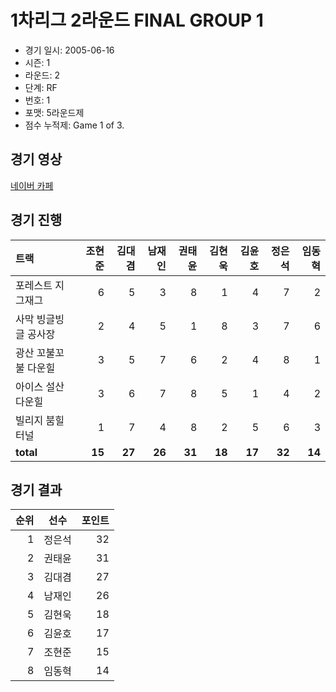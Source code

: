 # 1차리그 2라운드 FINAL GROUP 1

- 경기 일시: 2005-06-16
- 시즌: 1
- 라운드: 2
- 단계: RF
- 번호: 1
- 포맷: 5라운드제
- 점수 누적제: Game 1 of 3.





## 경기 영상
[네이버 카페](https://cafe.naver.com/leaguekart/31)

## 경기 진행

| 트랙 | 조현준 | 김대겸 | 남재인 | 권태윤 | 김현욱 | 김윤호 | 정은석 | 임동혁 |
|:---|---:|---:|---:|---:|---:|---:|---:|---:|
| 포레스트 지그재그 | 6 | 5 | 3 | 8 | 1 | 4 | 7 | 2 |
| 사막 빙글빙글 공사장 | 2 | 4 | 5 | 1 | 8 | 3 | 7 | 6 |
| 광산 꼬불꼬불 다운힐 | 3 | 5 | 7 | 6 | 2 | 4 | 8 | 1 |
| 아이스 설산 다운힐 | 3 | 6 | 7 | 8 | 5 | 1 | 4 | 2 |
| 빌리지 붐힐터널 | 1 | 7 | 4 | 8 | 2 | 5 | 6 | 3 |
| __total__ | __15__ | __27__ | __26__ | __31__ | __18__ | __17__ | __32__ | __14__ |




## 경기 결과

| 순위 | 선수 | 포인트 |
|---:|:---:|---:|
| 1 | 정은석 | 32 |
| 2 | 권태윤 | 31 |
| 3 | 김대겸 | 27 |
| 4 | 남재인 | 26 |
| 5 | 김현욱 | 18 |
| 6 | 김윤호 | 17 |
| 7 | 조현준 | 15 |
| 8 | 임동혁 | 14 |

